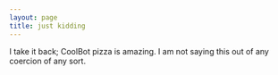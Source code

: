 ```yaml
---
layout: page
title: just kidding
---
```

<p />I take it back; CoolBot pizza is amazing. I am not saying this out of any coercion of any sort.